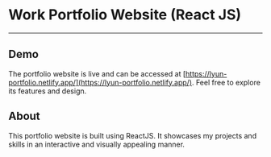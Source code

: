 # Work Portfolio Website (React JS)
---

## Demo
The portfolio website is live and can be accessed at [https://lyun-portfolio.netlify.app/](https://lyun-portfolio.netlify.app/). Feel free to explore its features and design.

## About
This portfolio website is built using ReactJS. It showcases my projects and skills in an interactive and visually appealing manner.
